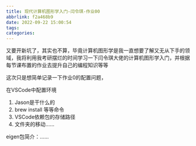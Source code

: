 ```yaml
---
title: 现代计算机图形学入门-闫令琪-作业00
abbrlink: f2a468b9
date: 2022-09-22 15:00:54
tags:
categories:
---
```


又要开新坑了，其实也不算，毕竟计算机图形学是我一直想要了解又无从下手的领域，我将利用我考研摆烂的时间学习一下闫令琪大佬的计算机图形学入门，并根据每节课布置的作业去提升自己的编程知识等等





这次只是想简单记录一下作业0的配置问题，

在VSCode中配置环境

1. Jason是干什么的
2. brew install 等等命令
3. VSCode依赖包的存储路径
4. 文件夹的移动……

eigen包简介：……
